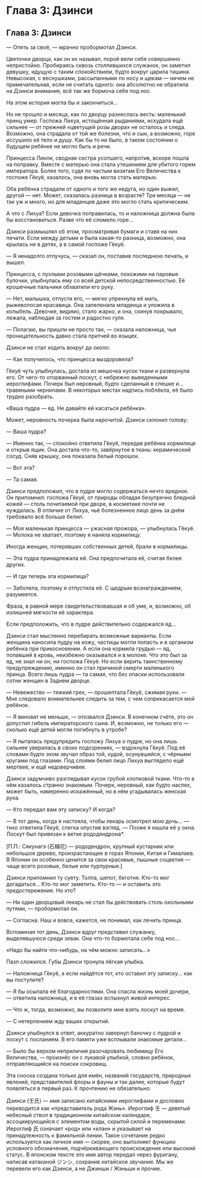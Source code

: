 # Глава 3: Дзинси

## Глава 3: Дзинси

— Опять за своё, — мрачно пробормотал Дзинси.

Цветочки дворца, как он их называл, порой вели себя совершенно непристойно. Пробираясь сквозь столпившихся служанок, он заметил девушку, идущую с таким спокойствием, будто вокруг царила тишина. Невысокая, с веснушками, рассыпанными по носу и щекам — ничем не примечательная, если не считать одного: она абсолютно не обратила на Дзинси внимания, всё так же бормоча себе под нос.

На этом история могла бы и закончиться…

Но не прошло и месяца, как по дворцу разнеслась весть: маленький принц умер. Госпожа Лихуа, истощённая рыданиями, исхудала ещё сильнее — от прежней «цветущей розы двора» не осталось и следа. Возможно, она страдала от той же болезни, что и сын, а возможно, горе иссушило её тело и душу. Как бы то ни было, в таком состоянии о будущем ребёнке не могло быть и речи.

Принцесса Линли, сводная сестра усопшего, напротив, вскоре пошла на поправку. Вместе с матерью она стала утешением для убитого горем императора. Более того, судя по частым визитам Его Величества к госпоже Гёкуё, казалось, она вновь могла стать матерью.

Оба ребёнка страдали от одного и того же недуга, но один выжил, другой — нет. Может, сказалась разница в возрасте? Три месяца — не так уж и много, но для младенцев даже это могло стать критическим.

А что с Лихуа? Если девочка поправилась, то и наложница должна была бы восстановиться. Разве что её сломило горе…

Дзинси размышлял об этом, просматривая бумаги и ставя на них печати. Если между детьми и была какая-то разница, возможно, она крылась не в детях, а в самой госпоже Гёкуё.

— Я ненадолго отлучусь, — сказал он, поставив последнюю печать, и вышел.

Принцесса, с пухлыми розовыми щёчками, похожими на паровые булочки, улыбнулась ему со всей детской непосредственностью. Её крошечные пальчики обхватили его руку.

— Нет, малышка, отпусти его, — мягко упрекнула её мать, рыжеволосая красавица. Она запеленала младенца и уложила в колыбель. Девочке, видимо, стало жарко, и она, скинув покрывало, лежала, наблюдая за гостем и радостно гуля.

— Полагаю, вы пришли не просто так, — сказала наложница, чья проницательность давно стала притчей во языцех.

Дзинси не стал ходить вокруг да около:

— Как получилось, что принцесса выздоровела?

Гёкуё чуть улыбнулась, достала из мешочка кусок ткани и развернула его. От чего-то оторванный лоскут, с небрежно выведенными иероглифами. Почерк был неровный, будто сделанный в спешке и… травяными чернилами. В некоторых местах надпись поблёкла, её было трудно разобрать.

«Ваша пудра — яд. Не давайте ей касаться ребёнка».

Может, неровность почерка была нарочитой. Дзинси склонил голову:

— Ваша пудра?

— Именно так, — спокойно ответила Гёкуё, передав ребёнка кормилице и открыв ящик. Она достала что-то, завёрнутое в ткань: керамический сосуд. Сняв крышку, она показала белый порошок.

— Вот эта?

— Та самая.

Дзинси предположил, что в пудре могло содержаться нечто вредное. Он припомнил: госпожа Гёкуё, от природы обладая безупречно бледной кожей — столь почитаемой при дворе, в косметике почти не нуждалась. В отличие от Лихуа, чьё болезненное лицо день за днём требовало всё больше белил.

— Моя маленькая принцесса — ужасная прожора, — улыбнулась Гёкуё. — Молока не хватает, поэтому я наняла кормилицу.

Иногда женщин, потерявших собственных детей, брали в кормилицы.

— Эта пудра принадлежала ей. Она предпочитала её, считая белее других.

— И где теперь эта кормилица?

— Заболела, поэтому я отпустила её. С щедрым вознаграждением, разумеется.

Фраза, в равной мере свидетельствовавшая и об уме, и, возможно, об излишней мягкости её характера.

Если предположить, что в пудре действительно содержался яд…

Дзинси стал мысленно перебирать возможные варианты. Если женщина наносила пудру на кожу, частицы могли попасть и в организм ребёнка при прикосновении. А если она кормила грудью — яд, попавший в кровь, неизбежно оказывался и в молоке. Что это был за яд, не знал ни он, ни госпожа Гёкуё. Но если верить таинственному предупреждению, именно он стал причиной смерти маленького принца. Всего лишь пудра — та самая, что без опаски использовали сотни женщин в Заднем дворце.

— Невежество — тяжкий грех, — прошептала Гёкуё, сжимая руки. — Мне следовало внимательнее следить за тем, с чем соприкасается мой ребёнок.

— Я виноват не меньше, — отозвался Дзинси. В конечном счёте, это он допустил гибель императорского сына. И, возможно, не только его — сколько ещё детей могли погибнуть в утробе?

— Я пыталась предупредить госпожу Лихуа о пудре, но она лишь сильнее уверилась в своих подозрениях, — вздохнула Гёкуё. Под её словами будто эхом звучал образ той, худой, осунувшейся, с чёрными кругами под глазами. Под слоями белил лицо Лихуа выглядело ещё мертвее, и ещё недоверчивее.

Дзинси задумчиво разглядывал кусок грубой хлопковой ткани. Что-то в нём казалось странно знакомым. Почерк, неровный, как будто наспех, может быть, намеренно искажённый, но в нём угадывалась женская рука.

— Кто передал вам эту записку? И когда?

— В тот день, когда я настояла, чтобы лекарь осмотрел мою дочь… — тихо ответила Гёкуё, слегка опустив взгляд. — Позже я нашла её у окна. Лоскут был привязан к ветке рододендрона*.

[П.П.: Сякунагэ (石楠花) — рододендрон, крупный кустарник или небольшое дерево, произрастающее в горах Японии, Китая и Гималаев. В Японии он особенно ценится за свои красивые, пышные соцветия — чаще всего розовые, белые или пурпурные.]

Дзинси припомнил ту суету. Толпа, шепот, беготня. Кто-то мог догадаться… Кто-то мог заметить. Кто-то — и оставить это предостережение. Но кто?

— Ни один дворцовый лекарь не стал бы действовать столь окольными путями, — пробормотал он.

— Согласна. Наш и вовсе, кажется, не понимал, как лечить принца.

Вспоминая тот день, Дзинси вдруг представил служанку, выделявшуюся среди зевак. Она что-то бормотала себе под нос...

«Надо бы найти что-нибудь, на чём можно записать...»

Пазл сложился. Губы Дзинси тронула лёгкая улыбка.

— Наложница Гёкуё, а если найдётся тот, кто оставил эту записку... как вы поступите?

— Я бы осыпала её благодарностями. Она спасла жизнь моей дочери, — ответила наложница, и в её глазах вспыхнул живой интерес.

— Что ж, тогда, возможно, вы позволите мне взять лоскут на время.

— С нетерпением жду ваших открытий.

Дзинси улыбнулся в ответ, аккуратно завернул баночку с пудрой и лоскут с посланием. В его памяти уже всплывали знакомые детали...

— Было бы верхом неприличия разочаровать любимицу Его Величества, — произнёс он с лукавой улыбкой, словно ребёнок, отправляющийся на поиски сокровищ.

Эта сноска создана только для имён, названий государств, природных явлений, представителей флоры и фауны и так далее, которые будут появляться в первый раз. К прочтению не обязательно:

Дзинси (壬氏) — имя записано китайскими иероглифами и дословно переводится как «представитель рода Жэнь». Иероглиф 壬 — девятый небесный ствол в традиционном китайском календаре, ассоциирующийся с элементом воды, скрытой силой и переменами. Иероглиф 氏 означает «род» или «клан» и указывает на принадлежность к фамильной линии. Такое сочетание редко используется как личное имя — скорее, оно выполняет функцию условного обозначения, подчёркивающего происхождение или высокий статус. В японском тексте это имя автор передал через фуригану, написав катаканой ジンシ, сохранив китайское звучание. Мы же перевели его как Дзинси, а не Джинши / Жэньши и прочие.